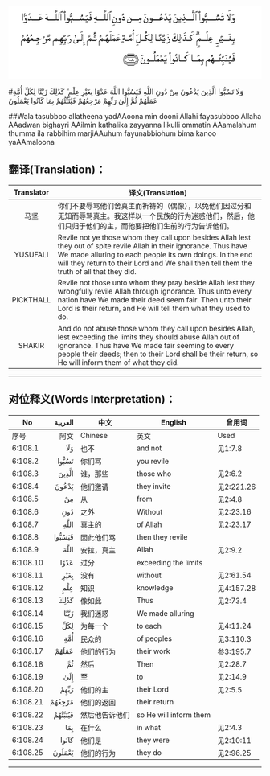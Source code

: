 ![006:108](images/006_108.gif)

#وَلَا تَسُبُّوا الَّذِينَ يَدْعُونَ مِنْ دُونِ اللَّهِ فَيَسُبُّوا اللَّهَ عَدْوًا بِغَيْرِ عِلْمٍ ۗ كَذَٰلِكَ زَيَّنَّا لِكُلِّ أُمَّةٍ عَمَلَهُمْ ثُمَّ إِلَىٰ رَبِّهِمْ مَرْجِعُهُمْ فَيُنَبِّئُهُمْ بِمَا كَانُوا يَعْمَلُونَ 

##Wala tasubboo allatheena yadAAoona min dooni Allahi fayasubboo Allaha AAadwan bighayri AAilmin kathalika zayyanna likulli ommatin AAamalahum thumma ila rabbihim marjiAAuhum fayunabbiohum bima kanoo yaAAmaloona 

## 翻译(Translation)：

| Translator | 译文(Translation)                                            |
| :--------: | ------------------------------------------------------------ |
|    马坚    | 你们不要辱骂他们舍真主而祈祷的（偶像），以免他们因过分和无知而辱骂真主。我这样以一个民族的行为迷惑他们，然后，他们只归于他们的主，而他要把他们生前的行为告诉他们。 |
|  YUSUFALI  | Revile not ye those whom they call upon besides Allah lest they out of spite revile Allah in their ignorance. Thus have We made alluring to each people its own doings. In the end will they return to their Lord and We shall then tell them the truth of all that they did. |
| PICKTHALL  | Revile not those unto whom they pray beside Allah lest they wrongfully revile Allah through ignorance. Thus unto every nation have We made their deed seem fair. Then unto their Lord is their return, and He will tell them what they used to do. |
|   SHAKIR   | And do not abuse those whom they call upon besides Allah, lest exceeding the limits they should abuse Allah out of ignorance. Thus have We made fair seeming to every people their deeds; then to their Lord shall be their return, so He will inform them of what they did. |

---

## 对位释义(Words Interpretation)：

| No   | العربية | 中文    | English | 曾用词 |
| ---- | ------: | ------- | ------- | ------ |
| 序号 |    阿文 | Chinese | 英文    | Used   |
| 6:108.1  | وَلَا     | 也不           | and not                | 见1:7.8    |
| 6:108.2  | تَسُبُّوا   | 你们骂         | you revile             |            |
| 6:108.3  | الَّذِينَ   | 谁，那些       | those who              | 见2:6.2    |
| 6:108.4  | يَدْعُونَ   | 他们邀请       | they invite            | 见2:221.26 |
| 6:108.5  | مِنْ      | 从             | from                   | 见2:4.8    |
| 6:108.6  | دُونِ     | 之外           | Without                | 见2:23.16  |
| 6:108.7  | اللَّهِ    | 真主的         | of Allah               | 见2:23.17  |
| 6:108.8  | فَيَسُبُّوا  | 因此他们骂     | then they revile       |            |
| 6:108.9  | اللَّهَ    | 安拉，真主     | Allah                  | 见2:9.2    |
| 6:108.10 | عَدْوًا    | 过分           | exceeding the limits   |            |
| 6:108.11 | بِغَيْرِ    | 没有           | without                | 见2:61.54  |
| 6:108.12 | عِلْمٍ     | 知识           | knowledge              | 见4:157.28 |
| 6:108.13 | كَذَٰلِكَ    | 像如此         | Thus                   | 见2:73.4   |
| 6:108.14 | زَيَّنَّا    | 我们迷惑       | We made alluring       |            |
| 6:108.15 | لِكُلِّ     | 为每一个       | to each                | 见4:11.24  |
| 6:108.16 | أُمَّةٍ     | 民众的         | of peoples             | 见3:110.3  |
| 6:108.17 | عَمَلَهُمْ   | 他们的行为     | their work             | 参3:195.7  |
| 6:108.18 | ثُمَّ      | 然后           | Then                   | 见2:28.7   |
| 6:108.19 | إِلَىٰ     | 至             | to                     | 见2:14.9   |
| 6:108.20 | رَبِّهِمْ    | 他们的主       | their Lord             | 见2:5.5    |
| 6:108.21 | مَرْجِعُهُمْ  | 他们的返回     | their return           |            |
| 6:108.22 | فَيُنَبِّئُهُمْ | 然后他告诉他们 | so He will inform them |            |
| 6:108.23 | بِمَا     | 在什么         | in what                | 见2:4.3    |
| 6:108.24 | كَانُوا   | 他们是         | they were              | 见2:10:11  |
| 6:108.25 | يَعْمَلُونَ  | 他们的行为     | they do                | 见2:96.25  |

---
